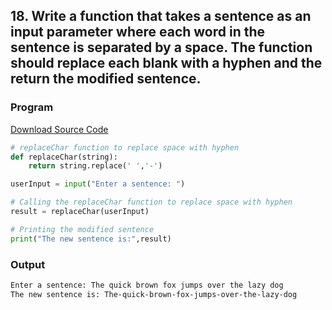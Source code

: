 ## 18. Write a function that takes a sentence as an input parameter where each word in the sentence is separated by a space. The function should replace each blank with a hyphen and the return the modified sentence.

<!-- ### Flowchart
![Image](./p18.png) -->

### Program
[Download Source Code](./p18.py ':ignore')
```python
# replaceChar function to replace space with hyphen
def replaceChar(string):
    return string.replace(' ','-')

userInput = input("Enter a sentence: ")

# Calling the replaceChar function to replace space with hyphen
result = replaceChar(userInput)

# Printing the modified sentence
print("The new sentence is:",result)
```

### Output

```bash
Enter a sentence: The quick brown fox jumps over the lazy dog
The new sentence is: The-quick-brown-fox-jumps-over-the-lazy-dog
```
